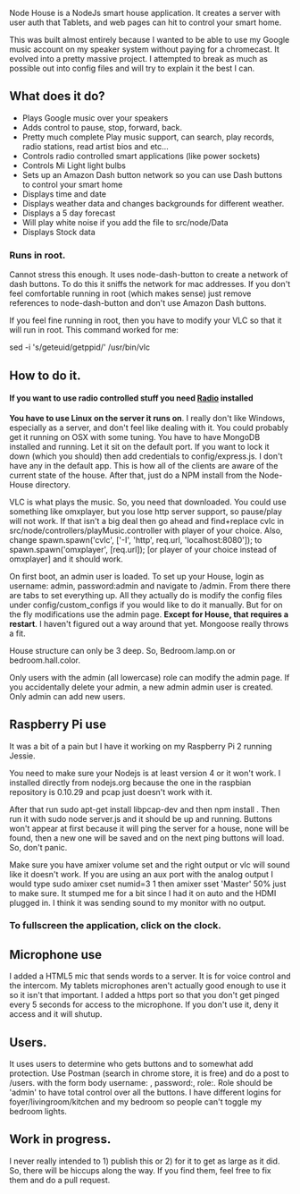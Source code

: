 Node House is a NodeJs smart house application. It creates a server with user auth that Tablets, and web pages can hit to control your smart home. 

<p>This was built almost entirely because I wanted to be able to use my Google music account
on my speaker system without paying for a chromecast. It evolved into a pretty massive
project. I attempted to break as much as possible out into config files and will try to explain
it the best I can.</p>

<h2>What does it do?</h2>
<ul>
<li>Plays Google music over your speakers</li>
<li>Adds control to pause, stop, forward, back.</li>
<li>Pretty much complete Play music support, can search, play records, radio stations, read artist bios and etc...</li>
<li>Controls radio controlled smart applications (like power sockets)</li>
<li>Controls Mi Light light bulbs</li>
<li>Sets up an Amazon Dash button network so you can use Dash buttons to control your smart home</li>
<li>Displays time and date</li>
<li>Displays weather data and changes backgrounds for different weather.</li>
<li>Displays a 5 day forecast</li>
<li>Will play white noise if you add the file to src/node/Data</li>
<li>Displays Stock data</li>
</ul>

<h3>Runs in root.</h3>

<p>Cannot stress this enough. It uses node-dash-button to create a network of dash buttons. To do this 
it sniffs the network for mac addresses. If you don't feel comfortable running in root (which makes sense) just remove 
references to node-dash-button and don't use Amazon Dash buttons.</p>

<p>If you feel fine running in root, then you have to modify your VLC so that it will run in root. This command worked
for me: </p>
<p>sed -i 's/geteuid/getppid/' /usr/bin/vlc</p>

<h2>How to do it.</h2>

<h4>If you want to use radio controlled stuff you need <a href="http://www.github.com/mingram8/Radio">Radio</a> installed</h4>
<p><b>You have to use Linux on the server it runs on</b>. I really don't like Windows, especially as a server, and don't feel like dealing with it. You could probably get it running on OSX with some tuning. You have to have MongoDB installed and running. Let it sit on the default port. If you want to lock it down (which you should) then add credentials to config/express.js. I don't have any in the default app. This is how all of the clients are aware of the current state of the house. After that, just do a NPM install from the Node-House directory.</p>
 <p>VLC is what plays the music. So, you need that downloaded. You could use something like omxplayer, but you lose
 http server support, so pause/play will not work. If that isn't a big deal then go ahead and find+replace cvlc in src/node/controllers/playMusic.controller with player of your choice. Also, change spawn.spawn('cvlc', ['-I', 'http', req.url, 'localhost:8080']); to spawn.spawn('omxplayer', [req.url]); [or player of your choice instead of omxplayer] and it should work.
 </p>
 <p>On first boot, an admin user is loaded. To set up your House, login as username: admin, password:admin and navigate to /admin. From there there are tabs to set everything up. All they actually do is modify the config files under config/custom_configs if you would like to do it manually. But for on the fly modifications use the admin page. <b>Except for House, that requires a restart</b>. I haven't figured out a way around that yet. Mongoose really throws a fit.</p>
 
 <p>House structure can only be 3 deep. So, Bedroom.lamp.on or bedroom.hall.color.</p>
 
 <p>Only users with the admin (all lowercase) role can modify the admin page. If you accidentally delete your admin, a new admin admin user is created. Only admin can add new users.</p>
 
  <h2>Raspberry Pi use</h2>
 <p>It was a bit of a pain but I have it working on my Raspberry Pi 2 running Jessie.</p>
 
 <p>You need to make sure your Nodejs is at least version 4 or it won't work. I installed directly from nodejs.org because the one in the raspbian repository is 0.10.29 and pcap just doesn't work with it.</p>
 <p>After that run sudo apt-get install libpcap-dev and then npm install . Then run it with sudo node server.js and it should be up and running. Buttons won't appear at first because it will ping the server for a house, none will be found, then a new one will be saved and on the next ping buttons will load. So, don't panic.</p>
 <p>Make sure you have amixer volume set and the right output or vlc will sound like it doesn't work. If you are using an aux port with the analog output I would type sudo amixer cset numid=3 1 then amixer sset 'Master' 50%   just to make sure. It stumped me for a bit since I had it on auto and the HDMI plugged in. I think it was sending sound to my monitor with no output.</p>
 <h3>To fullscreen the application, click on the clock.</h3>
 
 <h2>Microphone use</h2>
 <p>I added a HTML5 mic that sends words to a server. It is for voice control and the intercom. My tablets microphones aren't actually good enough to use it so it isn't that important. I added a https port so that you don't get pinged every 5 seconds for access to the microphone. If you don't use it, deny it access and it will shutup.</p>
 
 <h2>Users.</h2>
 
 <p>It uses users to determine who gets buttons and to somewhat add protection. Use Postman (search in chrome store, it is free) and do a post to /users. with the form body username: <username>, password:<password>, role:<role>. Role should be 'admin' to have total control over all the buttons. I have different logins for foyer/livingroom/kitchen and my bedroom so people can't toggle my bedroom lights.
 

 <h2>Work in progress.</h2>
 
 <p>I never really intended to 1) publish this or 2) for it to get as large as it did. So, there will be hiccups
 along the way. If you find them, feel free to fix them and do a pull request.</p>
